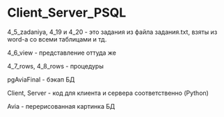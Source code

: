 # Client_Server_PSQL
4_5_zadaniya, 4_19 и 4_20 - это задания из файла задания.txt, взяты из word-а со всеми таблицами и тд.

4_6_view - представление оттуда же

4_7_rows, 4_8_rows - процедуры

pgAviaFinal - бэкап БД

Client, Server - код для клиента и сервера соответственно (Python)

Avia - перерисованная картинка БД

